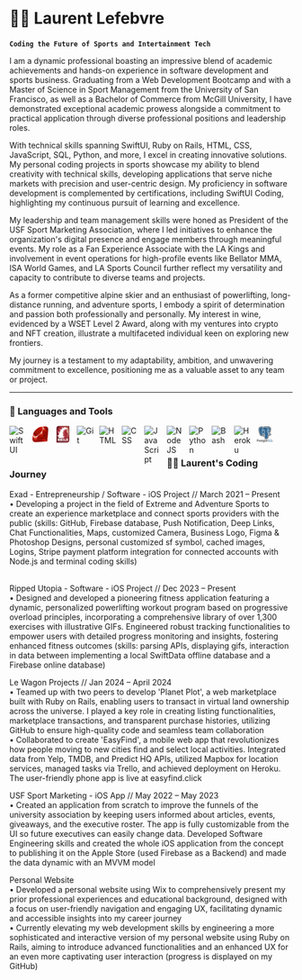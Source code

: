 # 🏋🏻 Laurent Lefebvre

**`Coding the Future of Sports and Intertainment Tech`**

I am a dynamic professional boasting an impressive blend of academic achievements and hands-on experience in software development and sports business. Graduating from a Web Development Bootcamp and with a Master of Science in Sport Management from the University of San Francisco, as well as a Bachelor of Commerce from McGill University, I have demonstrated exceptional academic prowess alongside a commitment to practical application through diverse professional positions and leadership roles.

With technical skills spanning SwiftUI, Ruby on Rails, HTML, CSS, JavaScript, SQL, Python, and more, I excel in creating innovative solutions. My personal coding projects in sports showcase my ability to blend creativity with technical skills, developing applications that serve niche markets with precision and user-centric design. My proficiency in software development is complemented by certifications, including SwiftUI Coding, highlighting my continuous pursuit of learning and excellence.

My leadership and team management skills were honed as President of the USF Sport Marketing Association, where I led initiatives to enhance the organization's digital presence and engage members through meaningful events. My role as a Fan Experience Associate with the LA Kings and involvement in event operations for high-profile events like Bellator MMA, ISA World Games, and LA Sports Council further reflect my versatility and capacity to contribute to diverse teams and projects.

As a former competitive alpine skier and an enthusiast of powerlifting, long-distance running, and adventure sports, I embody a spirit of determination and passion both professionally and personally. My interest in wine, evidenced by a WSET Level 2 Award, along with my ventures into crypto and NFT creation, illustrate a multifaceted individual keen on exploring new frontiers.

My journey is a testament to my adaptability, ambition, and unwavering commitment to excellence, positioning me as a valuable asset to any team or project.

---

### 🧰 Languages and Tools

<img align="left" alt="SwiftUI" width="30px" style="padding-right:10px;" src="https://developer.apple.com/assets/elements/icons/swiftui/swiftui-96x96_2x.png" />
<img align="left" alt="Ruby" width="30px" style="padding-right:10px;" src="https://raw.githubusercontent.com/devicons/devicon/master/icons/ruby/ruby-original.svg" />
<img align="left" alt="Rails" width="30px" style="padding-right:10px;" src="https://raw.githubusercontent.com/devicons/devicon/master/icons/rails/rails-original-wordmark.svg" />
<img align="left" alt="Git" width="30px" style="padding-right:10px;" src="https://github.githubassets.com/assets/GitHub-Mark-ea2971cee799.png" />
<img align="left" alt="HTML" width="30px" style="padding-right:10px;" src="https://cdn.jsdelivr.net/gh/devicons/devicon/icons/html5/html5-plain.svg" />
<img align="left" alt="CSS" width="30px" style="padding-right:10px;" src="https://cdn.jsdelivr.net/gh/devicons/devicon/icons/css3/css3-plain.svg" />
<img align="left" alt="JavaScript" width="30px" style="padding-right:10px;" src="https://cdn.jsdelivr.net/gh/devicons/devicon/icons/javascript/javascript-plain.svg" />
<img align="left" alt="NodeJS" width="30px" style="padding-right:10px;" src="https://cdn.jsdelivr.net/gh/devicons/devicon/icons/nodejs/nodejs-original.svg" />
<img align="left" alt="Python" width="30px" style="padding-right:10px;" src="https://cdn.jsdelivr.net/gh/devicons/devicon/icons/python/python-plain.svg" />
<img align="left" alt="Bash" width="30px" style="padding-right:10px;" src="https://cdn3.brettterpstra.com/uploads/2015/02/terminal-longshadow.png" />
<img align="left" alt="Heroku" width="30px" style="padding-right:10px;" src="https://www.vectorlogo.zone/logos/heroku/heroku-icon.svg" />
<img align="left" alt="SQL" width="30px" style="padding-right:10px;" src="https://raw.githubusercontent.com/devicons/devicon/master/icons/postgresql/postgresql-original-wordmark.svg" />
<br />

<!--
#

### 📊 Stats

![Laurent's GitHub stats](https://github-readme-stats.vercel.app/api?username=ldlefebvre&show_icons=true&theme=gruvbox)

![GitHub Streak](https://streak-stats.demolab.com?user=ldlefebvre&theme=gruvbox&border_radius=4.5)
-->
#


<!--<details>
 <summary><h3>👨‍💻 Laurent's Coding Journey</h3></summary>
 -->
<h3>👨‍💻 Laurent's Coding Journey</h3>
Exad - Entrepreneurship / Software - iOS Project // March 2021 – Present<br>
• Developing a project in the field of Extreme and Adventure Sports to create an experience marketplace and connect sports providers with the public (skills: GitHub, Firebase database, Push Notification, Deep Links, Chat Functionalities, Maps, customized Camera, Business Logo, Figma & Photoshop Designs, personal customized sf symbol, cached images, Logins, Stripe payment platform integration for connected accounts with Node.js and terminal coding skills)

<br>Ripped Utopia - Software - iOS Project // Dec 2023 – Present<br>
• Designed and developed a pioneering fitness application featuring a dynamic, personalized powerlifting workout program based on progressive overload principles, incorporating a comprehensive library of over 1,300 exercises with illustrative GIFs. Engineered robust tracking functionalities to empower users with detailed progress monitoring and insights, fostering enhanced fitness outcomes (skills: parsing APIs, displaying gifs, interaction in data between implementing a local SwiftData offline database and a Firebase online database)

Le Wagon Projects // Jan 2024 – April 2024<br>
• Teamed up with two peers to develop 'Planet Plot', a web marketplace built with Ruby on Rails, enabling users to transact in virtual land ownership across the universe. I played a key role in creating listing functionalities, marketplace transactions, and transparent purchase histories, utilizing GitHub to ensure high-quality code and seamless team collaboration<br>
• Collaborated to create 'EasyFind', a mobile web app that revolutionizes how people moving to new cities find and select local activities. Integrated data from Yelp, TMDB, and Predict HQ APIs, utilized Mapbox for location services, managed tasks via Trello, and achieved deployment on Heroku. The user-friendly phone app is live at easyfind.click

USF Sport Marketing - iOS App // May 2022 – May 2023<br>
• Created an application from scratch to improve the funnels of the university association by keeping users informed about articles, events, giveaways, and the executive roster. The app is fully customizable from the UI so future executives can easily change data. Developed Software Engineering skills and created the whole iOS application from the concept to publishing it on the Apple Store (used Firebase as a Backend) and made the data dynamic with an MVVM model

Personal Website<br>
• Developed a personal website using Wix to comprehensively present my prior professional experiences and educational background, designed with a focus on user-friendly navigation and engaging UX, facilitating dynamic and accessible insights into my career journey<br>
• Currently elevating my web development skills by engineering a more sophisticated and interactive version of my personal website using Ruby on Rails, aiming to introduce advanced functionalities and an enhanced UX for an even more captivating user interaction (progress is displayed on my GitHub)


[website]: https://lefebvrelaurent.com

